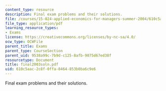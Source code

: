 ```yaml
---
content_type: resource
description: Final exam problems and their solutions.
file: /courses/15-024-applied-economics-for-managers-summer-2004/610c5aac2c8f0ffa8464853b0ba6c9e6_final2003soln.pdf
file_type: application/pdf
learning_resource_types:
- Exams
license: https://creativecommons.org/licenses/by-nc-sa/4.0/
ocw_type: OCWFile
parent_title: Exams
parent_type: CourseSection
parent_uid: 9538a99c-7b9d-c125-8afb-9075d67ed38f
resourcetype: Document
title: final2003soln.pdf
uid: 610c5aac-2c8f-0ffa-8464-853b0ba6c9e6
---
```

Final exam problems and their solutions.
